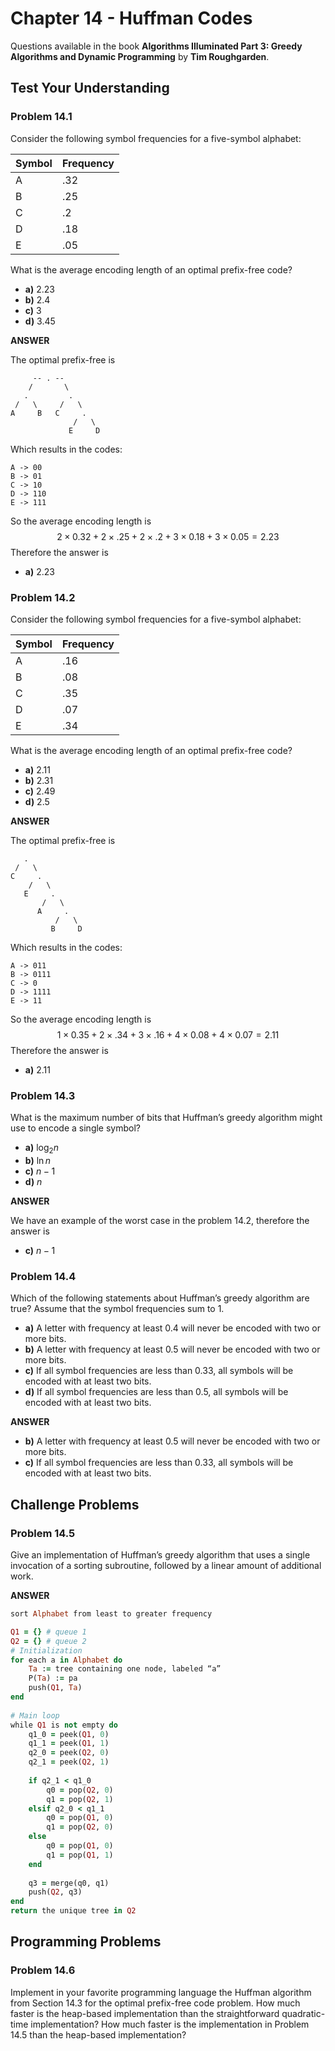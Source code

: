 # Chapter 14 - Huffman Codes

Questions available in the book **Algorithms Illuminated Part 3: Greedy Algorithms and Dynamic Programming** by **Tim Roughgarden**.

## Test Your Understanding

### Problem 14.1

Consider the following symbol frequencies for a five-symbol alphabet:

| Symbol | Frequency |
| ------ | --------- |
| A      | .32       |
| B      | .25       |
| C      | .2        |
| D      | .18       |
| E      | .05       |

What is the average encoding length of an optimal prefix-free code?

* **a)** 2.23
* **b)** 2.4
* **c)** 3
* **d)** 3.45

**ANSWER**

The optimal prefix-free is

```
     -- . --
    /       \
   .         .
 /   \     /   \
A     B   C     .
              /   \
             E     D
```

Which results in the codes:

```
A -> 00
B -> 01
C -> 10
D -> 110
E -> 111
```

So the average encoding length is 
$$
2 \times 0.32 + 2 \times .25 + 2 \times .2 + 3 \times 0.18 + 3 \times 0.05 = 2.23
$$
Therefore the answer is 

* **a)** 2.23

### Problem 14.2

Consider the following symbol frequencies for a five-symbol alphabet:

| Symbol | Frequency |
| ------ | --------- |
| A      | .16       |
| B      | .08       |
| C      | .35       |
| D      | .07       |
| E      | .34       |

What is the average encoding length of an optimal prefix-free code?

* **a)** 2.11
* **b)** 2.31
* **c)** 2.49
* **d)** 2.5

**ANSWER**

The optimal prefix-free is

``` 
   . 
 /   \
C     .
    /   \
   E     .
       /   \
      A     .
          /   \
         B     D
```

Which results in the codes:

```
A -> 011
B -> 0111
C -> 0
D -> 1111
E -> 11
```

So the average encoding length is 
$$
1 \times 0.35 + 2 \times .34 + 3 \times .16 + 4 \times 0.08 + 4 \times 0.07 = 2.11
$$
Therefore the answer is 

* **a)** 2.11

### Problem 14.3

What is the maximum number of bits that Huffman’s greedy algorithm might use to encode a single symbol?

* **a)** $\log_2 n$
* **b)** $\ln n$
* **c)** $n - 1$
* **d)** $n$

**ANSWER**

We have an example of the worst case in the problem 14.2, therefore the answer is

* **c)** $n - 1$

### Problem 14.4

Which of the following statements about Huffman’s greedy algorithm are true? Assume that the symbol frequencies sum to 1.

* **a)** A letter with frequency at least 0.4 will never be encoded with two or more bits.
* **b)** A letter with frequency at least 0.5 will never be encoded with two or more bits.
* **c)** If all symbol frequencies are less than 0.33, all symbols will be encoded with at least two bits. 
* **d)** If all symbol frequencies are less than 0.5, all symbols will be encoded with at least two bits.

**ANSWER**

* **b)** A letter with frequency at least 0.5 will never be encoded with two or more bits.
* **c)** If all symbol frequencies are less than 0.33, all symbols will be encoded with at least two bits.

## Challenge Problems

### Problem 14.5

Give an implementation of Huffman’s greedy algorithm that uses a single invocation of a sorting subroutine, followed by a linear amount of additional work.

**ANSWER**

```ruby
sort Alphabet from least to greater frequency

Q1 = {} # queue 1
Q2 = {} # queue 2
# Initialization
for each a in Alphabet do
    Ta := tree containing one node, labeled “a”  
    P(Ta) := pa
    push(Q1, Ta)
end    
    
# Main loop
while Q1 is not empty do
    q1_0 = peek(Q1, 0)
    q1_1 = peek(Q1, 1)
    q2_0 = peek(Q2, 0)
    q2_1 = peek(Q2, 1)
   
    if q2_1 < q1_0
		q0 = pop(Q2, 0)
		q1 = pop(Q2, 1)
    elsif q2_0 < q1_1
		q0 = pop(Q1, 0)
		q1 = pop(Q2, 0)
    else
		q0 = pop(Q1, 0)
		q1 = pop(Q1, 1)
    end
    
    q3 = merge(q0, q1)
    push(Q2, q3)
end
return the unique tree in Q2
```



## Programming Problems

### Problem 14.6

Implement in your favorite programming language the Huffman algorithm from Section 14.3 for the optimal prefix-free code problem.
How much faster is the heap-based implementation than the straightforward quadratic-time implementation? 
How much faster is the implementation in Problem 14.5 than the heap-based implementation?